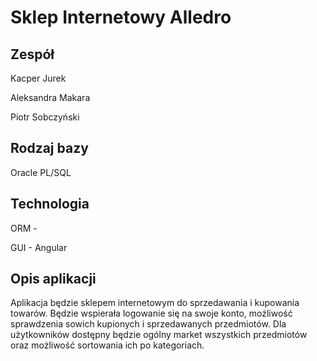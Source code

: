 # Sklep Internetowy Alledro

## Zespół
Kacper Jurek

Aleksandra Makara

Piotr Sobczyński

## Rodzaj bazy
Oracle PL/SQL

## Technologia

ORM - 

GUI - Angular

## Opis aplikacji
Aplikacja będzie sklepem internetowym do sprzedawania i kupowania towarów. Będzie wspierała logowanie się na swoje konto, możliwość sprawdzenia sowich kupionych i sprzedawanych przedmiotów. Dla użytkowników dostępny będzie ogólny market wszystkich przedmiotów oraz możliwość sortowania ich po kategoriach.
